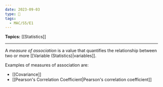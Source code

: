 ```yaml
---
date: 2023-09-03
type: 🧠
tags:
  - MAC/S5/E1
---
```


**Topics:** [[Statistics]]

---

A _measure of association_ is a value that quantifies the relationship between two or more [[Variable (Statistics)|variables]].

Examples of measures of association are:

- [[Covariance]]
- [[Pearson's Correlation Coefficient|Pearson's correlation coefficient]]
